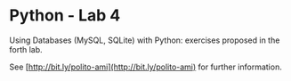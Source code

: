 # Python - Lab 4

Using Databases (MySQL, SQLite) with Python: exercises proposed in the forth lab.

See [http://bit.ly/polito-ami](http://bit.ly/polito-ami) for further information.
